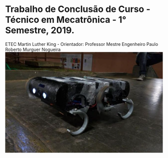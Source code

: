 # Trabalho de Conclusão de Curso - Técnico em Mecatrônica - 1° Semestre, 2019.
ETEC Martin Luther King - Orientador: Professor Mestre Engenheiro Paulo Roberto Murguer Nogueira
![](HEXPOD.png)

